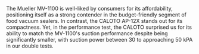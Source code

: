 The Mueller MV-1100 is well-liked by consumers for its affordability, positioning itself as a strong contender in the budget-friendly segment of food vacuum sealers. In contrast, the CALOTO AP-12X stands out for its compactness. Yet, in the performance test, the CALOTO surprised us for its ability to match the MV-1100's suction performance despite being significantly smaller, with suction power between 30 to approaching 50 kPA in our double tests.
